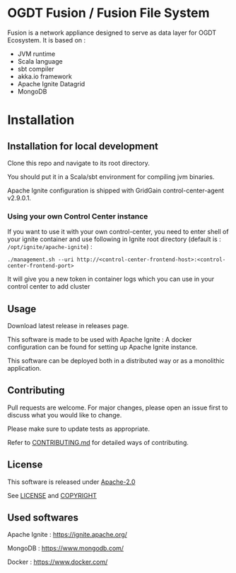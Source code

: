 # OGDT Fusion / Fusion File System

Fusion is a network appliance designed to serve as data layer for OGDT Ecosystem.
It is based on :
- JVM runtime
- Scala language
- sbt compiler
- akka.io framework
- Apache Ignite Datagrid
- MongoDB

# Installation

## Installation for local development

Clone this repo and navigate to its root directory.

You should put it in a Scala/sbt environment for compiling jvm binaries.

Apache Ignite configuration is shipped with GridGain control-center-agent v2.9.0.1.

### Using your own Control Center instance

If you want to use it with your own control-center, you need to enter shell of your ignite container and use following in Ignite root directory (default is : ```/opt/ignite/apache-ignite```) :
```
./management.sh --uri http://<control-center-frontend-host>:<control-center-frontend-port>
```

It will give you a new token in container logs which you can use in your control center to add cluster

## Usage

Download latest release in releases page.

This software is made to be used with Apache Ignite : A docker configuration can be found for setting up Apache Ignite instance.

This software can be deployed both in a distributed way or as a monolithic application.

## Contributing
Pull requests are welcome. For major changes, please open an issue first to discuss what you would like to change.

Please make sure to update tests as appropriate.

Refer to [CONTRIBUTING.md](CONTRIBUTING.md) for detailed ways of contributing.

## License
This software is released under [Apache-2.0](https://choosealicense.com/licenses/apache-2.0/)

See [LICENSE](LICENSE) and [COPYRIGHT](COPYRIGHT)

## Used softwares
Apache Ignite : https://ignite.apache.org/

MongoDB : https://www.mongodb.com/

Docker : https://www.docker.com/
